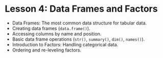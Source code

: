 # Lesson 4: Data Frames and Factors

* Data Frames: The most common data structure for tabular data.
* Creating data frames (`data.frame()`).
* Accessing columns by name and position.
* Basic data frame operations (`str()`, `summary()`, `dim()`, `names()`).
* Introduction to Factors: Handling categorical data.
* Ordering and re-leveling factors.
